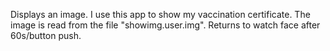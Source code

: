 Displays an image. I use this app to show my vaccination certificate.
The image is read from the file "showimg.user.img".
Returns to watch face after 60s/button push.
